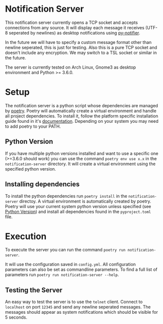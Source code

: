# Notification Server

This notification server currently opens a TCP socket and accepts connections from any source. It will display each message it receives (UTF-8 seperated by newlines) as desktop notifications using [py-notifier](https://github.com/YuriyLisovskiy/pynotifier).

In the future we will have to specify a custom message format other than newline seperated, this is just for testing. Also this is a pure TCP socket and doesn't include any encryption. We may switch to a TSL socket or similar in the future.

The server is currently tested on Arch Linux, Gnome3 as desktop environment and Python >= 3.6.0.

# Setup

The notification server is a python script whose dependencies are managed by [poetry](https://python-poetry.org/). Poetry will automatically create a virtual environment and handle all project dependencies. To install it, follow the platform specific installation guide found in it's [documentation](https://python-poetry.org/docs/#installation). Depending on your system you may need to add poetry to your PATH.

## Python Version

If you have multiple python versions installed and want to use a specific one (>=3.6.0 should work) you can use the command `poetry env use x.x` in the `notification-server` directory. It will create a virtual environment using the specified python version.

## Installing dependencies

To install the python dependencies run `poetry install` in the `notification-server` directoy. A virtual environment is automatically created by poetry. Poetry will use your current system python version unless specified (see [Python Version](#python-version)) and install all dependencies found in the `pyproject.toml` file.

# Execution

To execute the server you can run the command `poetry run notification-server`.

It will use the configuration saved in `config.yml`. All configuration parameters can also be set as commandline parameters. To find a full list of parameters run `poetry run notification-server --help`.

## Testing the Server

An easy way to test the server is to use the `telnet` client. Connect to `localhost` on port `12345` and send any newline seperated messages. The messages should appear as system notifications which should be visible for 5 seconds.
